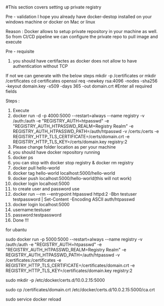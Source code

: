 #This section covers setting up private registry 

Pre - validation 
I hope you already have docker-destop installed on your windows machine or docker on Mac or linux 

Reason : Docker allows to setup private repository in your machine as well. So from CI/CD pipeline we can configure the private repo to pull image and execute 

Pre - requisite 
1) you should have certifactes as docker does not allow to have authentication without TCP 

If not we can generate with the below steps 
mkdir -p /certificates or mkdir  /certificates 
cd certificates
openssl req   -newkey rsa:4096 -nodes -sha256 -keyout domain.key   -x509 -days 365 -out domain.crt
#Enter all required fields 



Steps : 

1) Execute 
2) docker run -d -p 4000:5000 --restart=always --name registry -v /auth:/auth -e "REGISTRY_AUTH=htpasswd" -e "REGISTRY_AUTH_HTPASSWD_REALM=Registry Realm"  -e REGISTRY_AUTH_HTPASSWD_PATH=/auth/htpasswd -v /certs:/certs -e REGISTRY_HTTP_TLS_CERTIFICATE=/certs/domain.crt   -e REGISTRY_HTTP_TLS_KEY=/certs/domain.key registry:2
3) Please change folder location as per your machine
4) you should have docker repository running 
5) docker ps 
6) you can stop with docker stop registry & docker rm registry 
7) docker pull hello-world
8) docker tag hello-world localhost:5000/hello-world
9) docker push localhost:5000/hello-world(this will not work)
10) docker login localhost:5000
11) to create user and password use 
12) docker run --rm --entrypoint htpasswd httpd:2 -Bbn testuser testpassword | Set-Content -Encoding ASCII auth/htpasswd
13) docker login localhost:5000
14) username:testuser
15) password:testpassword 
16) Done !!! 



for ubantu 

sudo docker run  -p 5000:5000 --restart=always --name registry -v /auth:/auth -e "REGISTRY_AUTH=htpasswd"   -e "REGISTRY_AUTH_HTPASSWD_REALM=Registry Realm"  -e REGISTRY_AUTH_HTPASSWD_PATH=/auth/htpasswd -v /certificates:/certificates -e REGISTRY_HTTP_TLS_CERTIFICATE=/certificates/domain.crt -e REGISTRY_HTTP_TLS_KEY=/certificates/domain.key registry:2



sudo mkdir -p /etc/docker/certs.d/10.0.2.15:5000

sudo cp /certificates/domain.crt /etc/docker/certs.d/10.0.2.15:5000/ca.crt

sudo service docker reload


